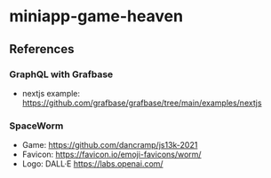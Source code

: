 # miniapp-game-heaven

## References

### GraphQL with Grafbase
- nextjs example: https://github.com/grafbase/grafbase/tree/main/examples/nextjs

### SpaceWorm

* Game: https://github.com/dancramp/js13k-2021
* Favicon: https://favicon.io/emoji-favicons/worm/
* Logo: DALL·E https://labs.openai.com/
